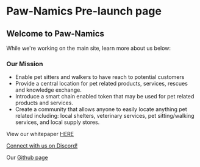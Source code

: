 # Paw-Namics Pre-launch page

## Welcome to Paw-Namics

While we're working on the main site, learn more about us below:

### Our Mission
- Enable pet sitters and walkers to have reach to potential customers
- Provide a central location for pet related products, services, rescues and knowledge exchange.
- Introduce a smart chain enabled token that may be used for pet related products and services.
- Create a community that allows anyone to easily locate anything pet related including: local shelters, veterinary services, pet sitting/walking services, and local supply stores.


View our whitepaper [HERE](https://docs.google.com/document/d/1lPIy9XMovYG83nFgpgtVB3zYDsVcbsexustqTSnBOGw/edit)

[Connect with us on Discord!](https://discord.gg/hvt4VjHcfH)

Our [Github page](https://github.com/PawList)
